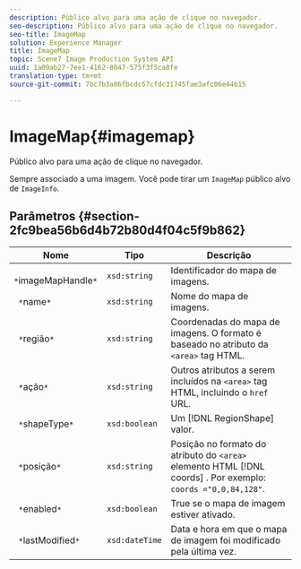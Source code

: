 ```yaml
---
description: Público alvo para uma ação de clique no navegador.
seo-description: Público alvo para uma ação de clique no navegador.
seo-title: ImageMap
solution: Experience Manager
title: ImageMap
topic: Scene7 Image Production System API
uuid: 1a09ab27-7ee1-4162-8047-575f3f5ca8fe
translation-type: tm+mt
source-git-commit: 7bc7b3a86fbcdc57cfdc31745fae3afc06e44b15

---
```



# ImageMap{#imagemap}

Público alvo para uma ação de clique no navegador.

Sempre associado a uma imagem. Você pode tirar um `ImageMap` público alvo de `ImageInfo`.

## Parâmetros {#section-2fc9bea56b6d4b72b80d4f04c5f9b862}

| Nome | Tipo | Descrição |
|---|---|---|
| ` *`imageMapHandle`*` | `xsd:string` | Identificador do mapa de imagens. |
| ` *`name`*` | `xsd:string` | Nome do mapa de imagens. |
| ` *`região`*` | `xsd:string` | Coordenadas do mapa de imagens. O formato é baseado no atributo da `<area>` tag HTML. |
| ` *`ação`*` | `xsd:string` | Outros atributos a serem incluídos na `<area>` tag HTML, incluindo o `href` URL. |
| ` *`shapeType`*` | `xsd:boolean` | Um [!DNL RegionShape] valor. |
| ` *`posição`*` | `xsd:string` | Posição no formato do atributo do `<area>` elemento HTML [!DNL coords] . Por exemplo: `coords ="0,0,84,128"`. |
| ` *`enabled`*` | `xsd:boolean` | True se o mapa de imagem estiver ativado. |
| ` *`lastModified`*` | `xsd:dateTime` | Data e hora em que o mapa de imagem foi modificado pela última vez. |

